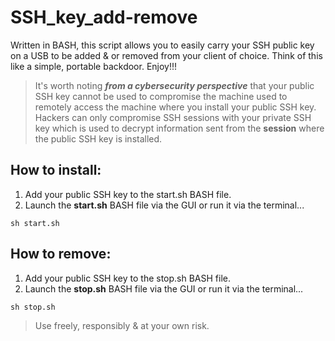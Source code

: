 # SSH_key_add-remove

Written in BASH, this script allows you to easily carry your SSH public key on a USB to be added & or removed from your client of choice. Think of this like a simple, portable backdoor. Enjoy!!!

> It's worth noting ***from a cybersecurity perspective*** that your public SSH key cannot be used to compromise the machine used to remotely access the machine where you install your public SSH key. Hackers can only compromise SSH sessions with your private SSH key which is used to decrypt information sent from the **session** where the public SSH key is installed.

## How to install:

1. Add your public SSH key to the start.sh BASH file.
2. Launch the **start.sh** BASH file via the GUI or run it via the terminal...
``` 
sh start.sh
```

## How to remove:

1. Add your public SSH key to the stop.sh BASH file.
2. Launch the **stop.sh** BASH file via the GUI or run it via the terminal...
```
sh stop.sh
```

> Use freely, responsibly & at your own risk.
